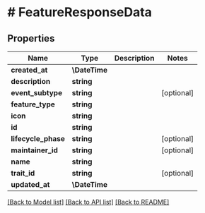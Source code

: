 # # FeatureResponseData

## Properties

Name | Type | Description | Notes
------------ | ------------- | ------------- | -------------
**created_at** | **\DateTime** |  |
**description** | **string** |  |
**event_subtype** | **string** |  | [optional]
**feature_type** | **string** |  |
**icon** | **string** |  |
**id** | **string** |  |
**lifecycle_phase** | **string** |  | [optional]
**maintainer_id** | **string** |  | [optional]
**name** | **string** |  |
**trait_id** | **string** |  | [optional]
**updated_at** | **\DateTime** |  |

[[Back to Model list]](../../README.md#models) [[Back to API list]](../../README.md#endpoints) [[Back to README]](../../README.md)
